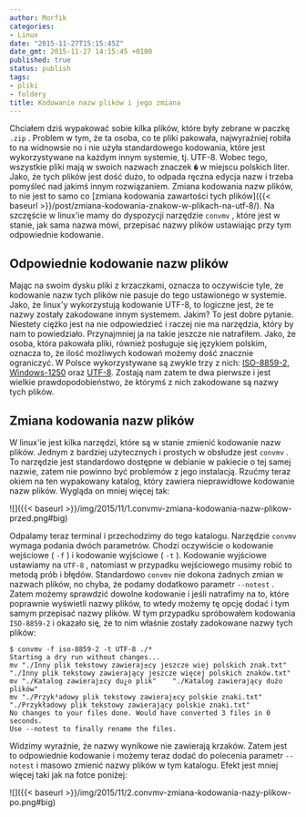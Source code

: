 ```yaml
---
author: Morfik
categories:
- Linux
date: "2015-11-27T15:15:45Z"
date_gmt: 2015-11-27 14:15:45 +0100
published: true
status: publish
tags:
- pliki
- foldery
title: Kodowanie nazw plików i jego zmiana
---
```


Chciałem dziś wypakować sobie kilka plików, które były zebrane w paczkę `.zip` . Problem w tym, że
ta osoba, co te pliki pakowała, najwyraźniej robiła to na widnowsie no i nie użyła standardowego
kodowania, które jest wykorzystywane na każdym innym systemie, tj. UTF-8. Wobec tego, wszystkie
pliki mają w swoich nazwach znaczek `�` w miejscu polskich liter. Jako, że tych plików jest dość
dużo, to odpada ręczna edycja nazw i trzeba pomyśleć nad jakimś innym rozwiązaniem. Zmiana
kodowania nazw plików, to nie jest to samo co [zmiana kodowania zawartości tych
plików]({{< baseurl >}}/post/zmiana-kodowania-znakow-w-plikach-na-utf-8/). Na szczęście w
linux'ie mamy do dyspozycji narzędzie `convmv` , które jest w stanie, jak sama nazwa mówi, przepisać
nazwy plików ustawiając przy tym odpowiednie kodowanie.

<!--more-->
## Odpowiednie kodowanie nazw plików

Mając na swoim dysku pliki z krzaczkami, oznacza to oczywiście tyle, że kodowanie nazw tych plików
nie pasuje do tego ustawionego w systemie. Jako, że linux'y wykorzystują kodowanie UTF-8, to
logiczne jest, że te nazwy zostały zakodowane innym systemem. Jakim? To jest dobre pytanie. Niestety
ciężko jest na nie odpowiedzieć i raczej nie ma narzędzia, który by nam to powiedziało. Przynajmniej
ja na takie jeszcze nie natrafiłem. Jako, że osoba, która pakowała pliki, również posługuje się
językiem polskim, oznacza to, że ilość możliwych kodowań możemy dość znacznie ograniczyć. W Polsce
wykorzystywane są zwykle trzy z nich: [ISO-8859-2](https://pl.wikipedia.org/wiki/ISO_8859-2),
[Windows-1250](https://pl.wikipedia.org/wiki/Windows-1250) oraz
[UTF-8](https://pl.wikipedia.org/wiki/UTF-8). Zostają nam zatem te dwa pierwsze i jest wielkie
prawdopodobieństwo, że którymś z nich zakodowane są nazwy tych plików.

## Zmiana kodowania nazw plików

W linux'ie jest kilka narzędzi, które są w stanie zmienić kodowanie nazw plików. Jednym z bardziej
użytecznych i prostych w obsłudze jest `convmv` . To narzędzie jest standardowo dostępne w debianie
w pakiecie o tej samej nazwie, zatem nie powinno być problemów z jego instalacją. Rzućmy teraz okiem
na ten wypakowany katalog, który zawiera nieprawidłowe kodowanie nazw plików. Wygląda on mniej
więcej tak:

![]({{< baseurl >}}/img/2015/11/1.convmv-zmiana-kodowania-nazw-plikow-przed.png#big)

Odpalamy teraz terminal i przechodzimy do tego katalogu. Narzędzie `convmv` wymaga podania dwóch
parametrów. Chodzi oczywiście o kodowanie wejściowe ( `-f` ) i kodowanie wyjściowe ( `-t` ).
Kodowanie wyjściowe ustawiamy na `UTF-8` , natomiast w przypadku wejściowego musimy robić to metodą
prób i błędów. Standardowo `convmv` nie dokona żadnych zmian w nazwach plików, no chyba, że podamy
dodatkowo parametr `--notest` . Zatem możemy sprawdzić dowolne kodowanie i jeśli natrafimy na to,
które poprawnie wyświetli nazwy plików, to wtedy możemy tę opcję dodać i tym samym przepisać nazwy
plików. W tym przypadku spróbowałem kodowania `ISO-8859-2` i okazało się, że to nim właśnie zostały
zadokowane nazwy tych plików:

    $ convmv -f iso-8859-2 -t UTF-8 ./*
    Starting a dry run without changes...
    mv "./Inny plik tekstowy zawieraj±cy jeszcze wiej polskich znak.txt"    "./Inny plik tekstowy zawierający jeszcze więcej polskich znaków.txt"
    mv "./Katalog zawieraj±cy du¿o plik"    "./Katalog zawierający dużo plików"
    mv "./Przyk³adowy plik tekstowy zawieraj±cy polskie znaki.txt"  "./Przykładowy plik tekstowy zawierający polskie znaki.txt"
    No changes to your files done. Would have converted 3 files in 0 seconds.
    Use --notest to finally rename the files.

Widzimy wyraźnie, że nazwy wynikowe nie zawierają krzaków. Zatem jest to odpowiednie kodowanie i
możemy teraz dodać do polecenia parametr `--notest` i masowo zmienić nazwy plików w tym katalogu.
Efekt jest mniej więcej taki jak na fotce poniżej:

![]({{< baseurl >}}/img/2015/11/2.convmv-zmiana-kodowania-nazy-plikow-po.png#big)
